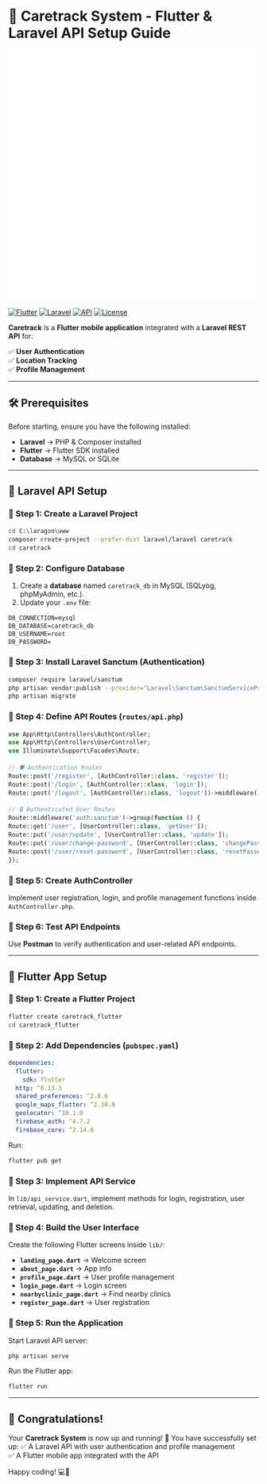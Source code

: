 # 📱 Caretrack System - Flutter & Laravel API Setup Guide

![Caretrack Logo](caretrack_flutter/assets/whitelogo.png)

[![Flutter](https://img.shields.io/badge/Flutter-3.6-blue?logo=flutter)](https://flutter.dev) [![Laravel](https://img.shields.io/badge/Laravel-10-red?logo=laravel)](https://laravel.com) [![API](https://img.shields.io/badge/API-RESTful-blue)](https://developer.mozilla.org/en-US/docs/Glossary/REST) [![License](https://img.shields.io/badge/License-MIT-yellow)](LICENSE)

**Caretrack** is a **Flutter mobile application** integrated with a **Laravel REST API** for:

✅ **User Authentication**  
✅ **Location Tracking**  
✅ **Profile Management**  

---

## 🛠️ Prerequisites
Before starting, ensure you have the following installed:

- **Laravel** → PHP & Composer installed
- **Flutter** → Flutter SDK installed
- **Database** → MySQL or SQLite

---

## 🚀 Laravel API Setup

### 📌 Step 1: Create a Laravel Project
```sh
cd C:\laragon\www
composer create-project --prefer-dist laravel/laravel caretrack
cd caretrack
```

### 📌 Step 2: Configure Database
1. Create a **database** named `caretrack_db` in MySQL (SQLyog, phpMyAdmin, etc.).
2. Update your `.env` file:
```env
DB_CONNECTION=mysql
DB_DATABASE=caretrack_db
DB_USERNAME=root
DB_PASSWORD=
```

### 📌 Step 3: Install Laravel Sanctum (Authentication)
```sh
composer require laravel/sanctum
php artisan vendor:publish --provider="Laravel\Sanctum\SanctumServiceProvider"
php artisan migrate
```

### 📌 Step 4: Define API Routes (`routes/api.php`)
```php
use App\Http\Controllers\AuthController;
use App\Http\Controllers\UserController;
use Illuminate\Support\Facades\Route;

// 🛡️ Authentication Routes
Route::post('/register', [AuthController::class, 'register']);
Route::post('/login', [AuthController::class, 'login']);
Route::post('/logout', [AuthController::class, 'logout'])->middleware('auth:sanctum');

// 🔒 Authenticated User Routes
Route::middleware('auth:sanctum')->group(function () {
Route::get('/user', [UserController::class, 'getUser']);
Route::put('/user/update', [UserController::class, 'update']);
Route::put('/user/change-password', [UserController::class, 'changePassword']);
Route::post('/user/reset-password', [UserController::class, 'resetPassword']);
});
```

### 📌 Step 5: Create AuthController
Implement user registration, login, and profile management functions inside `AuthController.php`.

### 📌 Step 6: Test API Endpoints
Use **Postman** to verify authentication and user-related API endpoints.

---

## 📱 Flutter App Setup

### 📌 Step 1: Create a Flutter Project
```sh
flutter create caretrack_flutter
cd caretrack_flutter
```

### 📌 Step 2: Add Dependencies (`pubspec.yaml`)
```yaml
dependencies:
  flutter:
    sdk: flutter
  http: ^0.13.3
  shared_preferences: ^2.0.6
  google_maps_flutter: ^2.10.0
  geolocator: ^10.1.0
  firebase_auth: ^4.7.2
  firebase_core: ^2.14.0
```
Run:
```sh
flutter pub get
```

### 📌 Step 3: Implement API Service

In `lib/api_service.dart`, implement methods for login, registration, user retrieval, updating, and deletion.

### 📌 Step 4: Build the User Interface
Create the following Flutter screens inside `lib/`:
- **`landing_page.dart`** → Welcome screen
- **`about_page.dart`** → App info
- **`profile_page.dart`** → User profile management
- **`login_page.dart`** → Login screen
- **`nearbyclinic_page.dart`** → Find nearby clinics
- **`register_page.dart`** → User registration

### 📌 Step 5: Run the Application
Start Laravel API server:
```sh
php artisan serve
```
Run the Flutter app:
```sh
flutter run
```

---

## 🎉 Congratulations!
Your **Caretrack System** is now up and running! 🚀 You have successfully set up:
✅ A Laravel API with user authentication and profile management  
✅ A Flutter mobile app integrated with the API  

Happy coding! 💻🚀
